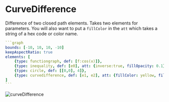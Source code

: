 # CurveDifference

Difference of two closed path elements. Takes two elements for parameters. You will also want to put a `fillColor` in the `att` which takes a string of a hex code or color name.

````yaml
```graph
bounds: [-10, 10, 10, -10]
keepAspectRatio: true
elements: [
	{type: functiongraph, def: [f:cos(x)]},
	{type: inequality, def: [e0], att: {inverse:true, fillOpacity: 0.1}},
	{type: circle, def: [[0,0], 4]},
	{type: curvedifference, def: [e1, e2], att: {fillColor: yellow, fillOpacity: 0.6}}
]
```
````

![curveDifference](imgs/CurveDifference-graph-1.png)
